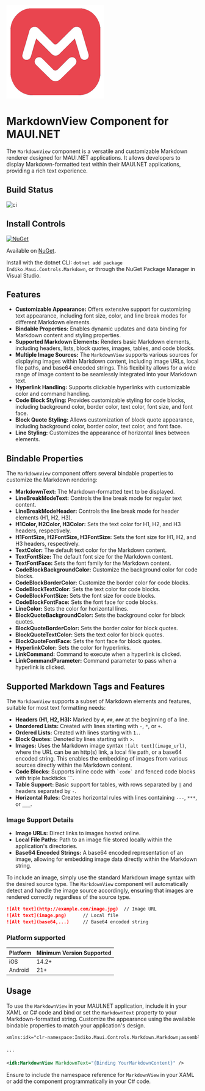 
![](nuget.png)

# MarkdownView Component for MAUI.NET

The `MarkdownView` component is a versatile and customizable Markdown renderer designed for MAUI.NET applications. It allows developers to display Markdown-formatted text within their MAUI.NET applications, providing a rich text experience.

## Build Status
![ci](https://github.com/0xc3u/Indiko.Maui.Controls.Markdown/actions/workflows/ci.yml/badge.svg)

## Install Controls
[![NuGet](https://img.shields.io/nuget/v/Indiko.Maui.Controls.Markdown.svg?label=NuGet)](https://www.nuget.org/packages/Indiko.Maui.Controls.Markdown/)

Available on [NuGet](http://www.nuget.org/packages/Indiko.Maui.Controls.Markdown).

Install with the dotnet CLI: `dotnet add package Indiko.Maui.Controls.Markdown`, or through the NuGet Package Manager in Visual Studio.


## Features

- **Customizable Appearance:** Offers extensive support for customizing text appearance, including font size, color, and line break modes for different Markdown elements.
- **Bindable Properties:** Enables dynamic updates and data binding for Markdown content and styling properties.
- **Supported Markdown Elements:** Renders basic Markdown elements, including headers, lists, block quotes, images, tables, and code blocks.
- **Multiple Image Sources:** The `MarkdownView` supports various sources for displaying images within Markdown content, including image URLs, local file paths, and base64 encoded strings. This flexibility allows for a wide range of image content to be seamlessly integrated into your Markdown text.
- **Hyperlink Handling:** Supports clickable hyperlinks with customizable color and command handling.
- **Code Block Styling:** Provides customizable styling for code blocks, including background color, border color, text color, font size, and font face.
- **Block Quote Styling:** Allows customization of block quote appearance, including background color, border color, text color, and font face.
- **Line Styling:** Customizes the appearance of horizontal lines between elements.

## Bindable Properties

The `MarkdownView` component offers several bindable properties to customize the Markdown rendering:

- **MarkdownText:** The Markdown-formatted text to be displayed.
- **LineBreakModeText:** Controls the line break mode for regular text content.
- **LineBreakModeHeader:** Controls the line break mode for header elements (H1, H2, H3).
- **H1Color, H2Color, H3Color:** Sets the text color for H1, H2, and H3 headers, respectively.
- **H1FontSize, H2FontSize, H3FontSize:** Sets the font size for H1, H2, and H3 headers, respectively.
- **TextColor:** The default text color for the Markdown content.
- **TextFontSize:** The default font size for the Markdown content.
- **TextFontFace:** Sets the font family for the Markdown content.
- **CodeBlockBackgroundColor:** Customize the background color for code blocks.
- **CodeBlockBorderColor:** Customize the border color for code blocks.
- **CodeBlockTextColor:** Sets the text color for code blocks.
- **CodeBlockFontSize:** Sets the font size for code blocks.
- **CodeBlockFontFace:** Sets the font face for code blocks.
- **LineColor:** Sets the color for horizontal lines.
- **BlockQuoteBackgroundColor:** Sets the background color for block quotes.
- **BlockQuoteBorderColor:** Sets the border color for block quotes.
- **BlockQuoteTextColor:** Sets the text color for block quotes.
- **BlockQuoteFontFace:** Sets the font face for block quotes.
- **HyperlinkColor:** Sets the color for hyperlinks.
- **LinkCommand:** Command to execute when a hyperlink is clicked.
- **LinkCommandParameter:** Command parameter to pass when a hyperlink is clicked.

## Supported Markdown Tags and Features

The `MarkdownView` supports a subset of Markdown elements and features, suitable for most text formatting needs:

- **Headers (H1, H2, H3):** Marked by `#`, `##`, `###` at the beginning of a line.
- **Unordered Lists:** Created with lines starting with `-`, `*`, or `+`.
- **Ordered Lists:** Created with lines starting with `1.`.
- **Block Quotes:** Denoted by lines starting with `>`.
- **Images:** Uses the Markdown image syntax `![alt text](image_url)`, where the URL can be an http(s) link, a local file path, or a base64 encoded string. This enables the embedding of images from various sources directly within the Markdown content.
- **Code Blocks:** Supports inline code with `` `code` `` and fenced code blocks with triple backticks ```.
- **Table Support:** Basic support for tables, with rows separated by `|` and headers separated by `-`.
- **Horizontal Rules:** Creates horizontal rules with lines containing `---`, `***`, or `___`.

### Image Support Details

- **Image URLs:** Direct links to images hosted online.
- **Local File Paths:** Path to an image file stored locally within the application's directories.
- **Base64 Encoded Strings:** A base64 encoded representation of an image, allowing for embedding image data directly within the Markdown string.

To include an image, simply use the standard Markdown image syntax with the desired source type. The `MarkdownView` component will automatically detect and handle the image source accordingly, ensuring that images are rendered correctly regardless of the source type.

```markdown
![Alt text](http://example.com/image.jpg)  // Image URL
![Alt text](image.png)      // Local file
![Alt text](base64,...)     // Base64 encoded string
```

### Platform supported

| Platform | Minimum Version Supported |
|----------|--------------------------|
| iOS      |   14.2+         |
| Android  |   21+   |

## Usage

To use the `MarkdownView` in your MAUI.NET application, include it in your XAML or C# code and bind or set the `MarkdownText` property to your Markdown-formatted string. Customize the appearance using the available bindable properties to match your application's design.

```xml
xmlns:idk="clr-namespace:Indiko.Maui.Controls.Markdown.Markdown;assembly=Indiko.Maui.Controls.Markdown.Markdown"

...

<idk:MarkdownView MarkdownText="{Binding YourMarkdownContent}" />
```

Ensure to include the namespace reference for `MarkdownView` in your XAML or add the component programmatically in your C# code.
